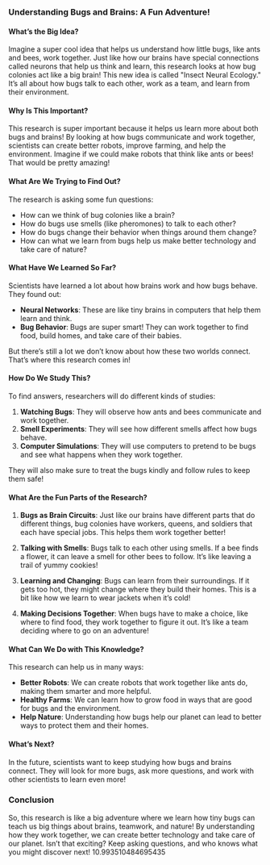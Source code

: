 ### Understanding Bugs and Brains: A Fun Adventure!

#### What’s the Big Idea?

Imagine a super cool idea that helps us understand how little bugs, like ants and bees, work together. Just like how our brains have special connections called neurons that help us think and learn, this research looks at how bug colonies act like a big brain! This new idea is called "Insect Neural Ecology." It’s all about how bugs talk to each other, work as a team, and learn from their environment.

#### Why Is This Important?

This research is super important because it helps us learn more about both bugs and brains! By looking at how bugs communicate and work together, scientists can create better robots, improve farming, and help the environment. Imagine if we could make robots that think like ants or bees! That would be pretty amazing!

#### What Are We Trying to Find Out?

The research is asking some fun questions:

- How can we think of bug colonies like a brain?
- How do bugs use smells (like pheromones) to talk to each other?
- How do bugs change their behavior when things around them change?
- How can what we learn from bugs help us make better technology and take care of nature?

#### What Have We Learned So Far?

Scientists have learned a lot about how brains work and how bugs behave. They found out:

- **Neural Networks**: These are like tiny brains in computers that help them learn and think.
- **Bug Behavior**: Bugs are super smart! They can work together to find food, build homes, and take care of their babies.

But there’s still a lot we don’t know about how these two worlds connect. That’s where this research comes in!

#### How Do We Study This?

To find answers, researchers will do different kinds of studies:

1. **Watching Bugs**: They will observe how ants and bees communicate and work together.
2. **Smell Experiments**: They will see how different smells affect how bugs behave.
3. **Computer Simulations**: They will use computers to pretend to be bugs and see what happens when they work together.

They will also make sure to treat the bugs kindly and follow rules to keep them safe!

#### What Are the Fun Parts of the Research?

1. **Bugs as Brain Circuits**: Just like our brains have different parts that do different things, bug colonies have workers, queens, and soldiers that each have special jobs. This helps them work together better!
   
2. **Talking with Smells**: Bugs talk to each other using smells. If a bee finds a flower, it can leave a smell for other bees to follow. It’s like leaving a trail of yummy cookies!

3. **Learning and Changing**: Bugs can learn from their surroundings. If it gets too hot, they might change where they build their homes. This is a bit like how we learn to wear jackets when it’s cold!

4. **Making Decisions Together**: When bugs have to make a choice, like where to find food, they work together to figure it out. It’s like a team deciding where to go on an adventure!

#### What Can We Do with This Knowledge?

This research can help us in many ways:

- **Better Robots**: We can create robots that work together like ants do, making them smarter and more helpful.
- **Healthy Farms**: We can learn how to grow food in ways that are good for bugs and the environment.
- **Help Nature**: Understanding how bugs help our planet can lead to better ways to protect them and their homes.

#### What’s Next?

In the future, scientists want to keep studying how bugs and brains connect. They will look for more bugs, ask more questions, and work with other scientists to learn even more!

### Conclusion

So, this research is like a big adventure where we learn how tiny bugs can teach us big things about brains, teamwork, and nature! By understanding how they work together, we can create better technology and take care of our planet. Isn’t that exciting? Keep asking questions, and who knows what you might discover next! 10.993510484695435